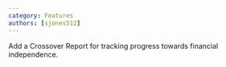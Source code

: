 ```yaml
---
category: Features
authors: [sjones512]
---
```


Add a Crossover Report for tracking progress towards financial independence.

